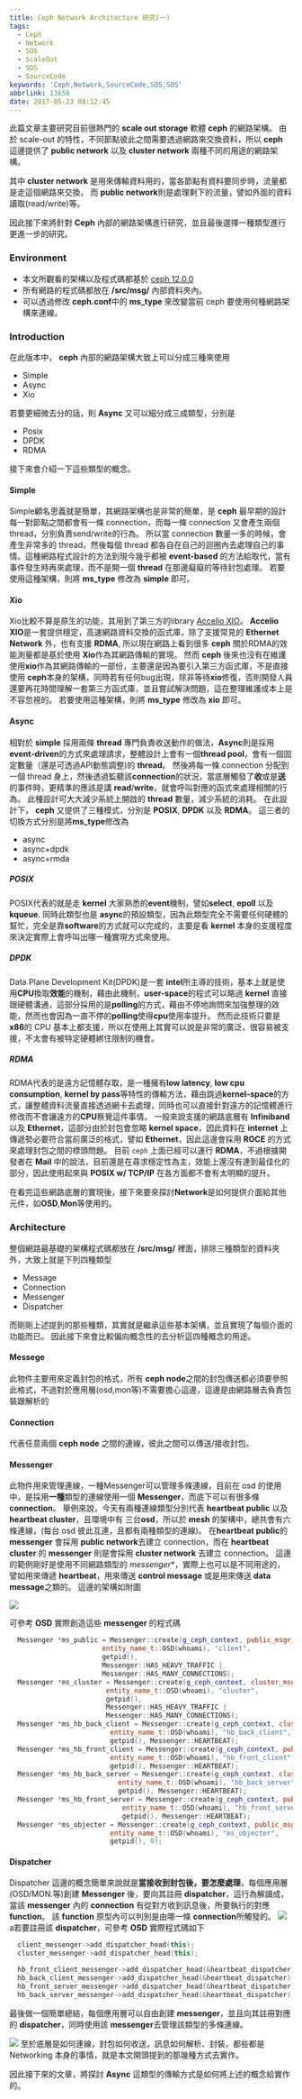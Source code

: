 ```yaml
---
title: Ceph Network Architecture 研究(一)
tags:
  - Ceph
  - Network
  - SOS
  - ScaleOut
  - SDS
  - SourceCode
keywords: 'Ceph,Network,SourceCode,SDS,SOS'
abbrlink: 13656
date: 2017-05-23 08:12:45
---
```


此篇文章主要研究目前很熱門的 **scale out storage** 軟體 **ceph** 的網路架構。
由於 scale-out 的特性，不同節點彼此之間需要透過網路來交換資料，所以 **ceph**
這邊提供了 **public network** 以及 **cluster network** 兩種不同的用途的網路架構。

其中 **cluster network** 是用來傳輸資料用的，當各節點有資料要同步時，流量都是走這個網路來交換，
而 **public network**則是處理剩下的流量，譬如外面的資料讀取(read/write)等。

因此接下來將針對 **Ceph** 內部的網路架構進行研究，並且最後選擇一種類型進行更進一步的研究。
<!--more-->

### Environment
- 本文所觀看的架構以及程式碼都基於 [ceph 12.0.0](https://github.com/ceph/ceph/tree/v12.0.0)
- 所有網路的程式碼都放在 **/src/msg/** 內部資料夾內。
- 可以透過修改 **ceph.conf**中的 **ms_type** 來改變當前 ceph 要使用何種網路架構來連線。

### Introduction
在此版本中， **ceph** 內部的網路架構大致上可以分成三種來使用
- Simple
- Async
- Xio

若要更細微去分的話，則 **Async** 又可以細分成三成類型，分別是
- Posix
- DPDK
- RDMA

接下來會介紹一下這些類型的概念。

#### Simple
Simple顧名思義就是簡單，其網路架構也是非常的簡單，是 **ceph** 最早期的設計
每一對節點之間都會有一條 connection，而每一條 connection 又會產生兩個 thread，分別負責send/write的行為。
所以當 connection 數量一多的時候，會產生非常多的 thread，然後每個 thread 都各自在自己的迴圈內去處理自己的事情。這種網路程式設計的方法到現今幾乎都被 **event-based** 的方法給取代，當有事件發生時再來處理，而不是開一個 **thread** 在那邊癡癡的等待封包處理。
若要使用這種架構，則將 **ms_type** 修改為 **simple** 即可。


#### Xio
Xio比較不算是原生的功能，其用到了第三方的library [Accelio XIO](https://github.com/accelio/accelio)。
**Accelio XIO**是一套提供穩定，高速網路資料交換的函式庫，除了支援常見的 **Ethernet Network** 外，也有支援 **RDMA**, 所以現在網路上看到很多 **ceph** 關於RDMA的效能測量都是基於使用 **Xio**作為其網路傳輸的實現。
然而 **ceph** 後來也沒有在維護使用**xio**作為其網路傳輸的一部份，主要還是因為要引入第三方函式庫，不是直接使用 **ceph**本身的架構，同時若有任何bug出現，除非等待**xio**修復，否則開發人員還要再花時間理解一套第三方函式庫，並且嘗試解決問題，這在整理維護成本上是不容忽視的。
若要使用這種架構，則將 **ms_type** 修改為 **xio** 即可。

#### Async
相對於 **simple** 採用兩條 **thread** 專門負責收送動作的做法，**Async**則是採用 **event-driven**的方式來處理請求，整體設計上會有一個**thread pool**，會有一個固定數量（還是可透過API動態調整)的 **thread**。
然後將每一條 connection 分配到一個 thread 身上，然後透過監聽該**connection**的狀況，當底層觸發了**收**或是**送**的事件時，更精準的應該是講 **read**/**write**，就會呼叫對應的函式來處理相關的行為。
此種設計可大大減少系統上開啟的 **thread** 數量，減少系統的消耗。
在此設計下， **ceph** 又提供了三種模式，分別是 **POSIX**, **DPDK** 以及 **RDMA**。
這三者的切換方式分別是將**ms_type**修改為
- async
- async+dpdk
- async+rmda

##### POSIX
POSIX代表的就是走 **kernel** 大家熟悉的**event**機制，譬如**select**, **epoll** 以及 **kqueue**.
同時此類型也是 **async**的預設類型，因為此類型完全不需要任何硬體的幫忙，完全是靠**software**的方式就可以完成的，主要是看 **kernel** 本身的支援程度來決定實際上會呼叫出哪一種實現方式來使用。
##### DPDK
Data Plane Development Kit(DPDK)是一套 **intel**所主導的技術，基本上就是使用**CPU**換取**效能**的機制，藉由此機制，**user-space**的程式可以略過 **kernel** 直接跟硬體溝通，這部分採用的是**polling**的方式，藉由不停地詢問來加強整理的效能，然而也會因為一直不停的**polling**使得**cpu**使用率提升。
然而此技術只要是**x86**的 CPU 基本上都支援，所以在使用上其實可以說是非常的廣泛，很容易被支援，不太會有被特定硬體綁住限制的機會。

##### RDMA
RDMA代表的是遠方記憶體存取，是一種擁有**low latency**, **low cpu consumption**, **kernel by pass**等特性的傳輸方法，藉由跳過**kernel-space**的方式，讓整體資料流量直接透過網卡去處理，同時也可以直接針對遠方的記憶體進行修改而不會讓遠方的**CPU**察覺這件事情。
一般來說支援的網路底層有 **Infiniband** 以及 **Ethernet**，這部分由於封包會忽略 **kernel space**，因此資料在 **internet** 上傳遞勢必要符合當前廣泛的格式，譬如 **Ethernet**，因此這邊會採用 **ROCE** 的方式來處理封包之間的標頭問題。
目前 `ceph` 上面已經可以運行 **RDMA**，不過根據開發者在 **Mail** 中的說法，目前還是在尋求穩定性為主，效能上還沒有達到最佳化的部分，因此使用起來與 **POSIX w/ TCP/IP** 在各方面都不會有太明顯的提升。

在看完這些網路底層的實現後，接下來要來探討**Network**是如何提供介面給其他元件，如**OSD**,**Mon**等使用的。

### Architecture
整個網路最基礎的架構程式碼都放在 **/src/msg/** 裡面，排除三種類型的資料夾外，大致上就是下列四種類型
- Message
- Connection
- Messenger
- Dispatcher

而剛剛上述提到的那些種類，其實就是繼承這些基本架構，並且實現了每個介面的功能而已。
因此接下來會比較偏向概念性的去分析這四種概念的用途。

#### Messege
此物件主要用來定義封包的格式，所有 **ceph node**之間的封包傳送都必須要參照此格式，不過對於應用層(osd,mon等)不需要擔心這邊，這邊是由網路層去負責包裝跟解析的

#### Connection
代表任意兩個 **ceph node** 之間的連線，彼此之間可以傳送/接收封包。
#### Messenger
此物件用來管理連線，一種Messenger可以管理多條連線，目前在 osd 的使用中，是採用**一種**類型的連線使用一個 **Messenger**，而底下可以有很多條**connection**。
舉例來說，今天有兩種連線類型分別代表 **heartbeat public** 以及 **heartbeat cluster**，且環境中有 三台**osd**，所以於 **mesh** 的架構中，總共會有六條連線，(每台 osd 彼此互連，且都有兩種類型的連線)。
在**heartbeat public**的 **messenger** 會採用 **public network**去建立 connection，而在 **heartbeat cluster** 的 **messenger** 則是會採用 **cluster network** 去建立 connection。
這邊的範例剛好是使用不同網路類型的 *messenger**，實際上也可以是不同用途的，譬如用來傳遞 **heartbeat**，用來傳送 **control message** 或是用來傳送 **data message**之類的。
這邊的架構如附圖

![](http://i.imgur.com/viZA6UG.jpg)


可參考 **OSD** 實際創造這些 **messenger** 的程式碼
```c++
  Messenger *ms_public = Messenger::create(g_ceph_context, public_msgr_type,
					   entity_name_t::OSD(whoami), "client",
					   getpid(),
					   Messenger::HAS_HEAVY_TRAFFIC |
					   Messenger::HAS_MANY_CONNECTIONS);
  Messenger *ms_cluster = Messenger::create(g_ceph_context, cluster_msgr_type,
					    entity_name_t::OSD(whoami), "cluster",
					    getpid(),
					    Messenger::HAS_HEAVY_TRAFFIC |
					    Messenger::HAS_MANY_CONNECTIONS);
  Messenger *ms_hb_back_client = Messenger::create(g_ceph_context, cluster_msgr_type,
					     entity_name_t::OSD(whoami), "hb_back_client",
					     getpid(), Messenger::HEARTBEAT);
  Messenger *ms_hb_front_client = Messenger::create(g_ceph_context, public_msgr_type,
					     entity_name_t::OSD(whoami), "hb_front_client",
					     getpid(), Messenger::HEARTBEAT);
  Messenger *ms_hb_back_server = Messenger::create(g_ceph_context, cluster_msgr_type,
						   entity_name_t::OSD(whoami), "hb_back_server",
						   getpid(), Messenger::HEARTBEAT);
  Messenger *ms_hb_front_server = Messenger::create(g_ceph_context, public_msgr_type,
						    entity_name_t::OSD(whoami), "hb_front_server",
						    getpid(), Messenger::HEARTBEAT);
  Messenger *ms_objecter = Messenger::create(g_ceph_context, public_msgr_type,
					     entity_name_t::OSD(whoami), "ms_objecter",
					     getpid(), 0);
```


#### Dispatcher
Dispatcher 這邊的概念簡單來說就是**當接收到封包後，要怎麼處理**，每個應用層(OSD/MON.等)創建 **Messenger** 後，要向其註冊 **dispatcher**，這行為解讀成，當該 **messenger** 內的 **connection** 有從對方收到訊息後，所要執行的對應 **function**。
該 **function** 原型內可以判別是由哪一條 **connection**所觸發的。
 ![](http://i.imgur.com/fpXuDmD.jpg)
a若要註冊該 **dispatcher**，可參考 **OSD** 實際程式碼如下

```c++
  client_messenger->add_dispatcher_head(this);
  cluster_messenger->add_dispatcher_head(this);

  hb_front_client_messenger->add_dispatcher_head(&heartbeat_dispatcher);
  hb_back_client_messenger->add_dispatcher_head(&heartbeat_dispatcher);
  hb_front_server_messenger->add_dispatcher_head(&heartbeat_dispatcher);
  hb_back_server_messenger->add_dispatcher_head(&heartbeat_dispatcher);
```



最後做一個簡單總結，每個應用層可以自由創建 **messenger**，並且向其註冊對應的 **dispatcher**，同時使用該 **messenger**去管理該類型的多條連線。

![](http://i.imgur.com/cvot2Ow.jpg[)
至於底層是如何連線，封包如何收送，訊息如何解析、封裝，都些都是 Networking 本身的事情，就是本文開頭提到的那幾種方式去實作。

因此接下來的文章，將探討 **Async** 這類型的傳輸方式是如何將上述的概念給實作的。
